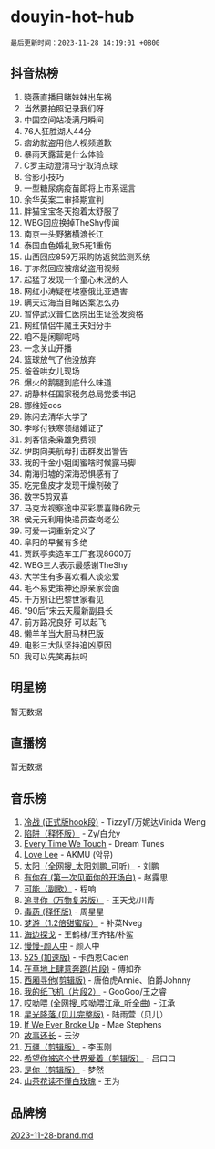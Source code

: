 # douyin-hot-hub

`最后更新时间：2023-11-28 14:19:01 +0800`

## 抖音热榜

1. 晓薇直播目睹妹妹出车祸
1. 当然要拍照记录我们呀
1. 中国空间站凌满月瞬间
1. 76人狂胜湖人44分
1. 痞幼就盗用他人视频道歉
1. 暴雨天露营是什么体验
1. C罗主动澄清马宁取消点球
1. 合影小技巧
1. 一型糖尿病疫苗即将上市系谣言
1. 余华英案二审择期宣判
1. 胖猫宝宝冬天抱着太舒服了
1. WBG回应换掉TheShy传闻
1. 南京一头野猪横渡长江
1. 泰国血色婚礼致5死1重伤
1. 山西回应859万采购防返贫监测系统
1. 丁亦然回应被痞幼盗用视频
1. 起猛了发现一个童心未泯的人
1. 网红小涛疑在埃塞俄比亚遇害
1. 瞒天过海当目睹凶案怎么办
1. 暂停武汉普仁医院出生证签发资格
1. 网红情侣牛魔王夫妇分手
1. 咱不是闲聊呢吗
1. 一念关山开播
1. 篮球放气了他没放弃
1. 爸爸哄女儿现场
1. 爆火的鹅腿到底什么味道
1. 胡静林任国家税务总局党委书记
1. 娜维娅cos
1. 陈闲去清华大学了
1. 李嗲付铁寒领结婚证了
1. 刺客信条枭雄免费领
1. 伊朗向美航母打击群发出警告
1. 我的千金小姐闺蜜啥时候露马脚
1. 南海归墟的深海恐惧感有了
1. 吃完鱼皮才发现干燥剂破了
1. 数字5剪双喜
1. 马克龙视察途中买彩票喜赚6欧元
1. 侯元元利用快递员查岗老公
1. 可爱一词重新定义了
1. 阜阳的早餐有多绝
1. 贾跃亭卖造车工厂套现8600万
1. WBG三人表示最感谢TheShy
1. 大学生有多喜欢看人谈恋爱
1. 毛不易史策神还原亲家会面
1. 千万别让巴黎世家看见
1. “90后”宋云天履新副县长
1. 前方路况良好 可以起飞
1. 懒羊羊当大厨马林巴版
1. 电影三大队坚持追凶原因
1. 我可以先笑再扶吗

## 明星榜

暂无数据

## 直播榜

暂无数据

## 音乐榜

1. [冷战 (正式版hook段)](https://sf6-cdn-tos.douyinstatic.com/obj/tos-cn-ve-2774/oMuEoiBasWApEMVDgNiI8VAByNmwo5J0pyf8Yx) - TizzyT/万妮达Vinida Weng
1. [陷阱（释怀版）](https://sf6-cdn-tos.douyinstatic.com/obj/tos-cn-ve-2774/oE8C21LeZrzKLDFfQYgMzx4GAIHageG5IzayY7) - Zy/白允y
1. [Every Time We Touch](https://sf6-cdn-tos.douyinstatic.com/obj/tos-cn-ve-2774/ogN6lUKQeBBfEVhIOMikG1CcJjugxk1tztZyhP) - Dream Tunes
1. [Love Lee](https://sf6-cdn-tos.douyinstatic.com/obj/tos-cn-ve-2774/o05GbkJGbCBTdDnMtB0fwOYgkeZp23vrWQDQBS) - AKMU (악뮤)
1. [太阳（全网搜_太阳刘鹏_可听）](https://sf6-cdn-tos.douyinstatic.com/obj/tos-cn-ve-2774/ogWbyIQnlBFImVbeDocRdCIYtBHlbJXgfZMvgz) - 刘鹏
1. [有你在 (第一次见面你的开场白)](https://sf3-cdn-tos.douyinstatic.com/obj/tos-cn-ve-2774/oAthrQ3ClJBfI57uBoFEgNDYtNCZ0TSYQQfxQ0) - 赵露思
1. [可能（副歌）](https://sf3-cdn-tos.douyinstatic.com/obj/tos-cn-ve-2774/cde1731888894259b333569393c2fb51) - 程响
1. [追寻你（万物复苏版）](https://sf6-cdn-tos.douyinstatic.com/obj/tos-cn-ve-2774/oYeAZJsbjIDit9APmBg8u6uDUQnHmoCf3gbo74) - 王天戈/川青
1. [毒药 (释怀版)](https://sf6-cdn-tos.douyinstatic.com/obj/tos-cn-ve-2774/oYILMEAzspdZBIzy4frJNB8ZHPHWAhiwowd4Ad) - 周星星
1. [梦游（1.2倍甜蜜版）](https://sf3-cdn-tos.douyinstatic.com/obj/tos-cn-ve-2774/o4gyAUm8hwufoEABmwVIiQtHsFuGzAEEWtNMzo) - 补菜Nveg
1. [海边探戈](https://sf3-cdn-tos.douyinstatic.com/obj/tos-cn-ve-2774/os9gE0VQCGqt6VQkZDyBBYvfSDY0QFe3vVmubn) - 王鹤棣/王齐铭/朴鲨
1. [慢慢-颜人中](https://sf3-cdn-tos.douyinstatic.com/obj/tos-cn-ve-2774/ocjHNfBXdBxQNC8ZGAeoLMFTUgtBg8bkExunDC) - 颜人中
1. [525 (加速版)](https://sf6-cdn-tos.douyinstatic.com/obj/tos-cn-ve-2774/oIfKCtqfDyP8Vc9FpAPgWMyezT6LnDT1abRwGg) - 卡西恩Cacien
1. [在草地上肆意奔跑(片段)](https://sf3-cdn-tos.douyinstatic.com/obj/tos-cn-ve-2774/8831d494742f45dabdfa8adb8b817259) - 傅如乔
1. [西厢寻他(剪辑版)](https://sf6-cdn-tos.douyinstatic.com/obj/tos-cn-ve-2774/oUsAVfAQKlRNxEv5qxvIB8o5qmIWUcXbzJKJhw) - 唐伯虎Annie、伯爵Johnny
1. [我的纸飞机（片段2）](https://sf3-cdn-tos.douyinstatic.com/obj/tos-cn-ve-2774/oM2ZrKcg2CD5AeRB2gkeXOFB1IxAGJdZPazYHf) - GooGoo/王之睿
1. [哎呦喂 (全网搜_哎呦喂江承_听全曲)](https://sf3-cdn-tos.douyinstatic.com/obj/tos-cn-ve-2774/o0uEo63ECfIFdmwKF5HMzF1FCfItHEagDDeCAL) - 江承
1. [星光降落 (贝儿完整版)](https://sf3-cdn-tos.douyinstatic.com/obj/tos-cn-ve-2774/okwB9hAwyAtsFFkFBzAX1hOOfQuIoMNs0W2Mwr) - 陆雨萱（贝儿）
1. [If We Ever Broke Up](https://sf6-cdn-tos.douyinstatic.com/obj/tos-cn-ve-2774/o8onj5HDk0ImtBmO0URBfeyCDXQJMYkQ1gb8Zy) - Mae Stephens
1. [故事还长](https://sf3-cdn-tos.douyinstatic.com/obj/tos-cn-ve-2774/30a26758c8594f0ab81ac675c33ee2c5) - 云汐
1. [万疆（剪辑版）](https://sf6-cdn-tos.douyinstatic.com/obj/tos-cn-ve-2774/ooG7oVgFlDTelKCjCsTTobQvbdtj1BBQXnfZd8) - 李玉刚
1. [希望你被这个世界爱着（剪辑版）](https://sf6-cdn-tos.douyinstatic.com/obj/tos-cn-ve-2774/oo4H3BfEygN7l7bQaMBOZHCQ1eI4FqtED5skQ2) - 吕口口
1. [是你（剪辑版）](https://sf6-cdn-tos.douyinstatic.com/obj/tos-cn-ve-2774/46019dae783c4c969944217fe1cfafc4) - 梦然
1. [山茶花读不懂白玫瑰](https://sf6-cdn-tos.douyinstatic.com/obj/tos-cn-ve-2774/osfn8B7DktrRHEPJgPCfDbw7QDQEkwC16BxZg9) - 王为

## 品牌榜

[2023-11-28-brand.md](2023-11-28-brand.md)

